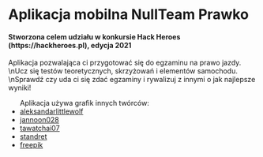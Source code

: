 <h1>Aplikacja mobilna NullTeam Prawko</h1>

<h4>Stworzona celem udziału w konkursie Hack Heroes (https://hackheroes.pl), edycja 2021</h4>

<p>Aplikacja pozwalająca ci przygotować się do egzaminu na prawo jazdy.
\nUcz się testów teoretycznych, skrzyżowań i elementów samochodu.
\nSprawdź czy uda ci się zdać egzaminy i rywalizuj z innymi o jak najlepsze wyniki!</p>

<ul>Aplikacja używa grafik innych twórców:
  <li><a href="https://pl.freepik.com/aleksandarlittlewolf">aleksandarlittlewolf</a></li>
  <li><a href="https://pl.freepik.com/jannoon028">jannoon028</a></li>
  <li><a href="https://pl.freepik.com/tawatchai07">tawatchai07</a></li>
  <li><a href="https://pl.freepik.com/standret">standret</a></li>
  <li><a href="https://pl.freepik.com/freepik">freepik</a></li>
</ul>
